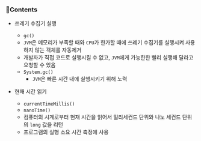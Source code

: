 ### 📒Contents

- 쓰레기 수집기 실행
    + `gc()`
    + `JVM`은 메모리가 부족할 때와 `CPU`가 한가할 때에 쓰레기 수집기를 실행시켜 사용하지 않는 객체를 자동제거
    + 개발자가 직접 코드로 실행시킬 수 없고, `JVM`에게 가능한한 빨리 실행해 달라고 요청할 수 있음
    + `System.gc()`
        * `JVM`은 빠른 시간 내에 실행시키기 위해 노력
    
- 현재 시간 읽기
    + `currentTimeMillis()`
    + `nanoTime()`
    + 컴퓨터의 시계로부터 현재 시간을 읽어서 밀리세컨드 단위와 나노 세컨드 단위의 `long` 값을 리턴
    + 프로그램의 실행 소요 시간 측정에 사용
